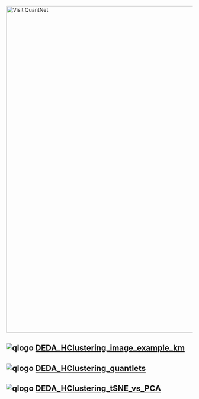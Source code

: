 [<img src="https://github.com/QuantLet/Styleguide-and-FAQ/blob/master/pictures/banner.png" width="880" alt="Visit QuantNet">](http://quantlet.de/index.php?p=info)

## ![qlogo](https://github.com/QuantLet/Styleguide-and-FAQ/blob/master/pictures/qlogo.png) **[DEDA_HClustering_image_example_km](DEDA_HClustering_image_example_km)**

## ![qlogo](https://github.com/QuantLet/Styleguide-and-FAQ/blob/master/pictures/qlogo.png) **[DEDA_HClustering_quantlets](DEDA_HClustering_quantlets)**

## ![qlogo](https://github.com/QuantLet/Styleguide-and-FAQ/blob/master/pictures/qlogo.png) **[DEDA_HClustering_tSNE_vs_PCA	](DEDA_HClustering_tSNE_vs_PCA)**
